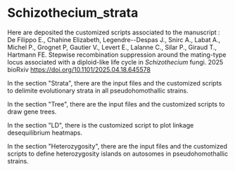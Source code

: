 # Schizothecium_strata

Here are deposited the customized scripts associated to the manuscript : De Filippo E., Chahine Elizabeth, Legendre--Despas J., Snirc A., Labat A., Michel P., Grognet P, Gautier V., Levert E., Lalanne C., Silar P., Giraud T., Hartmann FE. Stepwise recombination suppression around the mating-type locus associated with a diploid-like life cycle in <i>Schizothecium</i> fungi. 2025 bioRxiv https://doi.org/10.1101/2025.04.18.645578 

In the section "Strata", there are the input files and the customized scripts to delimite evolutionary strata in all pseudohomothallic strains.

In the section "Tree",  there are the input files and the customized scripts to draw gene trees.

In the section "LD",  there is the customized script to plot linkage desequilibrium heatmaps.

In the section "Heterozygosity",  there are the input files and the customized scripts to define heterozygosity islands on autosomes in pseudohomothallic strains.

